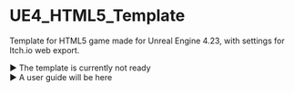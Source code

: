 # UE4_HTML5_Template
Template for HTML5 game made for Unreal Engine 4.23, with settings for Itch.io web export.

► The template is currently not ready
<br>► A user guide will be here
